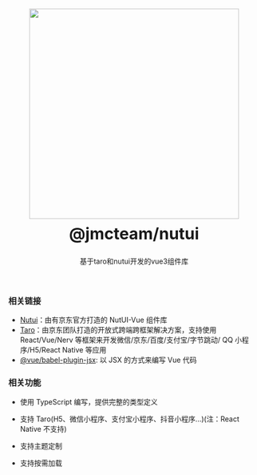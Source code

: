 <div class="card">
  <div class="intro" style="text-align: center; padding: 20px;">
    <img class="intro__logo" style="width: 420px; box-shadow: none;" src="https://atgs-prod.oss-cn-hangzhou.aliyuncs.com/cloud/storage/weapp/nut-logo.png">
    <h2 style="margin: 0; font-size: 32px; line-height: 60px;">@jmcteam/nutui</h2>
    <p>基于taro和nutui开发的vue3组件库</p>
  </div>
</div>

### 相关链接

- [Nutui](https://nutui.jd.com/h5/vue/4x/#/zh-CN/guide/introp)：由有京东官方打造的 NutUI-Vue 组件库
- [Taro](https://github.com/NervJS/taro)：由京东团队打造的开放式跨端跨框架解决方案，支持使用 React/Vue/Nerv 等框架来开发微信/京东/百度/支付宝/字节跳动/ QQ 小程序/H5/React Native 等应用
- [@vue/babel-plugin-jsx](https://github.com/vuejs/babel-plugin-jsx/tree/main/packages/babel-plugin-jsx#readme): 以 JSX 的方式来编写 Vue 代码

### 相关功能

- 使用 TypeScript 编写，提供完整的类型定义

- 支持 Taro(H5、微信小程序、支付宝小程序、抖音小程序...)(注：React Native 不支持)

- 支持主题定制

- 支持按需加载
